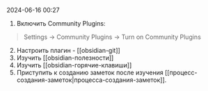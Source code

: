 2024-06-16 00:27

1) Включить Community Plugins:

> Settings -> Community Plugins -> Turn on Community Plugins

2) Настроить плагин - [[obsidian-git]]
3) Изучить [[obsidian-полезности]]
4) Изучить [[obsidian-горячие-клавиши]] 
5) Приступить к созданию заметок после изучения [[процесс-создания-заметок|процесса-создания-заметок]]. 
